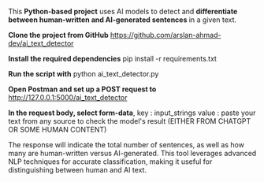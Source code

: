 This **Python-based project** uses AI models to detect and **differentiate between human-written and AI-generated sentences** in a given text. 

**Clone the project from GitHub**
  https://github.com/arslan-ahmad-dev/ai_text_detector

**Install the required dependencies**
  pip install -r requirements.txt

**Run the script with**
  python ai_text_detector.py

**Open Postman and set up a POST request to**
  http://127.0.0.1:5000/ai_text_detector

**In the request body, select form-data**,
  key : input_strings
  value : paste your text from any source to check the model's result (EITHER FROM CHATGPT OR SOME HUMAN CONTENT)

The response will indicate the total number of sentences, as well as how many are human-written versus AI-generated.
This tool leverages advanced NLP techniques for accurate classification, making it useful for distinguishing between human and AI text.
